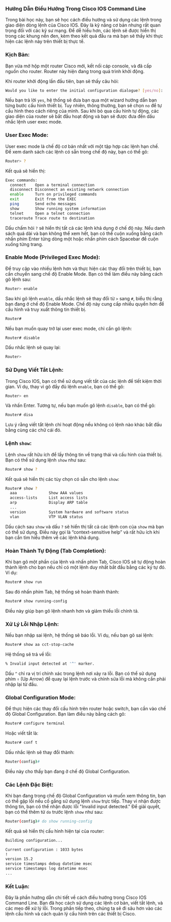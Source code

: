 ### Hướng Dẫn Điều Hướng Trong Cisco IOS Command Line

Trong bài học này, bạn sẽ học cách điều hướng và sử dụng các lệnh trong giao diện dòng lệnh của Cisco IOS. Đây là kỹ năng cơ bản nhưng rất quan trọng đối với các kỹ sư mạng. Để dễ hiểu hơn, các lệnh sẽ được hiển thị trong các khung nền đen, kèm theo kết quả đầu ra mà bạn sẽ thấy khi thực hiện các lệnh này trên thiết bị thực tế.

### **Kịch Bản:**
Bạn vừa mở hộp một router Cisco mới, kết nối cáp console, và đã cấp nguồn cho router. Router này hiện đang trong quá trình khởi động.

Khi router khởi động lần đầu tiên, bạn sẽ thấy câu hỏi:

```bash
Would you like to enter the initial configuration dialogue? [yes/no]:
```

Nếu bạn trả lời `yes`, hệ thống sẽ đưa bạn qua một wizard hướng dẫn bạn từng bước cấu hình thiết bị. Tuy nhiên, thông thường, bạn sẽ chọn `no` để tự cấu hình theo cách riêng của mình. Sau khi bỏ qua cấu hình tự động, các giao diện của router sẽ bắt đầu hoạt động và bạn sẽ được đưa đến dấu nhắc lệnh user exec mode.

### **User Exec Mode:**
User exec mode là chế độ cơ bản nhất với một tập hợp các lệnh hạn chế. Để xem danh sách các lệnh có sẵn trong chế độ này, bạn có thể gõ:

```bash
Router> ?
```

Kết quả sẽ hiển thị:

```bash
Exec commands:
  connect    Open a terminal connection
  disconnect Disconnect an existing network connection
  enable     Turn on privileged commands
  exit       Exit from the EXEC
  ping       Send echo messages
  show       Show running system information
  telnet     Open a telnet connection
  traceroute Trace route to destination
```

Dấu chấm hỏi `?` sẽ hiển thị tất cả các lệnh khả dụng ở chế độ này. Nếu danh sách quá dài và bạn không thể xem hết, bạn có thể cuộn xuống bằng cách nhấn phím Enter từng dòng một hoặc nhấn phím cách Spacebar để cuộn xuống từng trang.

### **Enable Mode (Privileged Exec Mode):**
Để truy cập vào nhiều lệnh hơn và thực hiện các thay đổi trên thiết bị, bạn cần chuyển sang chế độ Enable Mode. Bạn có thể làm điều này bằng cách gõ lệnh sau:

```bash
Router> enable
```

Sau khi gõ lệnh `enable`, dấu nhắc lệnh sẽ thay đổi từ `>` sang `#`, biểu thị rằng bạn đang ở chế độ Enable Mode. Chế độ này cung cấp nhiều quyền hơn để cấu hình và truy xuất thông tin thiết bị.

```bash
Router#
```

Nếu bạn muốn quay trở lại user exec mode, chỉ cần gõ lệnh:

```bash
Router# disable
```

Dấu nhắc lệnh sẽ quay lại:

```bash
Router>
```

### **Sử Dụng Viết Tắt Lệnh:**
Trong Cisco IOS, bạn có thể sử dụng viết tắt của các lệnh để tiết kiệm thời gian. Ví dụ, thay vì gõ đầy đủ lệnh `enable`, bạn có thể gõ:

```bash
Router> en
```

Và nhấn Enter. Tương tự, nếu bạn muốn gõ lệnh `disable`, bạn có thể gõ:

```bash
Router# disa
```

Lưu ý rằng viết tắt lệnh chỉ hoạt động nếu không có lệnh nào khác bắt đầu bằng cùng các chữ cái đó.

### **Lệnh `show`:**
Lệnh `show` rất hữu ích để lấy thông tin về trạng thái và cấu hình của thiết bị. Bạn có thể sử dụng lệnh `show` như sau:

```bash
Router# show ?
```

Kết quả sẽ hiển thị các tùy chọn có sẵn cho lệnh `show`:

```bash
Router# show ?
  aaa              Show AAA values
  access-lists     List access lists
  arp              Display ARP table
  ...
  version          System hardware and software status
  vlan             VTP VLAN status
```

Dấu cách sau `show` và dấu `?` sẽ hiển thị tất cả các lệnh con của `show` mà bạn có thể sử dụng. Điều này gọi là “context-sensitive help” và rất hữu ích khi bạn cần tìm hiểu thêm về các lệnh khả dụng.

### **Hoàn Thành Tự Động (Tab Completion):**
Khi bạn gõ một phần của lệnh và nhấn phím Tab, Cisco IOS sẽ tự động hoàn thành lệnh cho bạn nếu chỉ có một lệnh duy nhất bắt đầu bằng các ký tự đó. Ví dụ:

```bash
Router# show run
```

Sau đó nhấn phím Tab, hệ thống sẽ hoàn thành thành:

```bash
Router# show running-config
```

Điều này giúp bạn gõ lệnh nhanh hơn và giảm thiểu lỗi chính tả.

### **Xử Lý Lỗi Nhập Lệnh:**
Nếu bạn nhập sai lệnh, hệ thống sẽ báo lỗi. Ví dụ, nếu bạn gõ sai lệnh:

```bash
Router# show aa cct-stop-cache
```

Hệ thống sẽ trả về lỗi:

```bash
% Invalid input detected at '^' marker.
```

Dấu `^` chỉ ra vị trí chính xác trong lệnh nơi xảy ra lỗi. Bạn có thể sử dụng phím `↑` (Up Arrow) để quay lại lệnh trước và chỉnh sửa lỗi mà không cần phải nhập lại từ đầu.

### **Global Configuration Mode:**
Để thực hiện các thay đổi cấu hình trên router hoặc switch, bạn cần vào chế độ Global Configuration. Bạn làm điều này bằng cách gõ:

```bash
Router# configure terminal
```

Hoặc viết tắt là:

```bash
Router# conf t
```

Dấu nhắc lệnh sẽ thay đổi thành:

```bash
Router(config)#
```

Điều này cho thấy bạn đang ở chế độ Global Configuration.

### **Các Lệnh Đặc Biệt:**
Khi bạn đang trong chế độ Global Configuration và muốn xem thông tin, bạn có thể gặp lỗi nếu cố gắng sử dụng lệnh `show` trực tiếp. Thay vì nhận được thông tin, bạn có thể nhận được lỗi "Invalid input detected." Để giải quyết, bạn có thể thêm từ `do` trước lệnh `show` như sau:

```bash
Router(config)# do show running-config
```

Kết quả sẽ hiển thị cấu hình hiện tại của router:

```bash
Building configuration...

Current configuration : 1033 bytes
!
version 15.2
service timestamps debug datetime msec
service timestamps log datetime msec
...
```

### **Kết Luận:**
Đây là phần hướng dẫn chi tiết về cách điều hướng trong Cisco IOS Command Line. Bạn đã học cách sử dụng các lệnh cơ bản, viết tắt lệnh, và các mẹo để xử lý lỗi. Trong phần tiếp theo, chúng ta sẽ đi sâu hơn vào các lệnh cấu hình và cách quản lý cấu hình trên các thiết bị Cisco.
